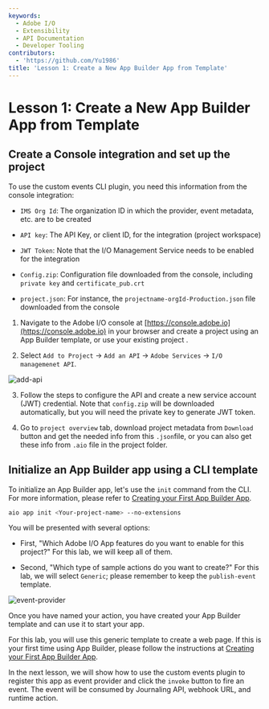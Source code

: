 ```yaml
---
keywords:
  - Adobe I/O
  - Extensibility
  - API Documentation
  - Developer Tooling
contributors:
  - 'https://github.com/Yu1986'
title: 'Lesson 1: Create a New App Builder App from Template'
---
```


# Lesson 1: Create a New App Builder App from Template

## Create a Console integration and set up the project

To use the custom events CLI plugin, you need this information from the console integration:

- `IMS Org Id`: The organization ID in which the provider, event metadata, etc. are to be created

- `API key`: The API Key, or client ID, for the integration (project workspace)

- `JWT Token`: Note that the I/O Management Service needs to be enabled for the integration

- `Config.zip`: Configuration file downloaded from the console, including `private key` and `certificate_pub.crt`

- `project.json`: For instance, the `projectname-orgId-Production.json` file downloaded from the console 
1. Navigate to the Adobe I/O console at [https://console.adobe.io](https://console.adobe.io) in your browser and create a project using an App Builder template, or use your existing project .

2. Select `Add to Project` -> `Add an API` -> `Adobe Services` -> `I/O managemenet API`.

![add-api](assets/add-api.png)

3. Follow the steps to configure the API and create a new service account (JWT) credential. Note that `config.zip` will be
   downloaded automatically, but you will need the private key to generate JWT token.

4. Go to `project overview` tab, download project metadata from `Download` button and get the needed info from this `.json`file, or you can also get these info from `.aio` file in the project folder.

## Initialize an App Builder app using a CLI template

To initialize an App Builder app, let's use the `init` command from the CLI. For more information, please refer to [Creating your First App Builder App](../../get_started/app_builder_get_started/first-app.md).

```bash
aio app init <Your-project-name> --no-extensions
```

You will be presented with several options:

* First, "Which Adobe I/O App features do you want to enable for this project?" For this lab, we will keep all of them. 

* Second, "Which type of sample actions do you want to create?" For this lab, we will select `Generic`; please remember to keep the `publish-event` template.

![event-provider](assets/publish-event-cli.png)

Once you have named your action, you have created your App Builder template and can use it to start your app.

For this lab, you will use this generic template to create a web page. If this is your first time using App Builder, please follow the instructions at [Creating your First App Builder App](../../get_started/app_builder_get_started/first-app.md).

In the next lesson, we will show how to use the custom events plugin to register this app as event provider and click the `invoke` button to fire an event. The event will be consumed by Journaling API, webhook URL, and runtime action.
